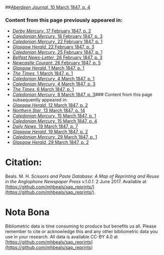 ##[*Aberdeen Journal*, 10 March 1847, p. 4](https://mhbeals.github.io/sap_html/Aberdeen-Journal/Aberdeen-Journal-10-March-1847-p-4)

### Content from this page previously appeared in:
+ [*Derby Mercury*, 17 February 1847, p. 2](https://mhbeals.github.io/sap_html/Derby-Mercury/Derby-Mercury-17-February-1847-p-2)
+ [*Caledonian Mercury*, 18 February 1847, p. 3](https://mhbeals.github.io/sap_html/Caledonian-Mercury/Caledonian-Mercury-18-February-1847-p-3)
+ [*Caledonian Mercury*, 22 February 1847, p. 1](https://mhbeals.github.io/sap_html/Caledonian-Mercury/Caledonian-Mercury-22-February-1847-p-1)
+ [*Glasgow Herald*, 22 February 1847, p. 3](https://mhbeals.github.io/sap_html/Glasgow-Herald/Glasgow-Herald-22-February-1847-p-3)
+ [*Caledonian Mercury*, 25 February 1847, p. 1](https://mhbeals.github.io/sap_html/Caledonian-Mercury/Caledonian-Mercury-25-February-1847-p-1)
+ [*Belfast News-Letter*, 26 February 1847, p. 3](https://mhbeals.github.io/sap_html/Belfast-News-Letter/Belfast-News-Letter-26-February-1847-p-3)
+ [*Newcastle Courant*, 26 February 1847, p. 5](https://mhbeals.github.io/sap_html/Newcastle-Courant/Newcastle-Courant-26-February-1847-p-5)
+ [*Glasgow Herald*, 1 March 1847, p. 1](https://mhbeals.github.io/sap_html/Glasgow-Herald/Glasgow-Herald-1-March-1847-p-1)
+ [*The Times*, 1 March 1847, p. 1](https://mhbeals.github.io/sap_html/The-Times/The-Times-1-March-1847-p-1)
+ [*Caledonian Mercury*, 4 March 1847, p. 1](https://mhbeals.github.io/sap_html/Caledonian-Mercury/Caledonian-Mercury-4-March-1847-p-1)
+ [*Caledonian Mercury*, 4 March 1847, p. 3](https://mhbeals.github.io/sap_html/Caledonian-Mercury/Caledonian-Mercury-4-March-1847-p-3)
+ [*The Times*, 6 March 1847, p. 1](https://mhbeals.github.io/sap_html/The-Times/The-Times-6-March-1847-p-1)
+ [*Caledonian Mercury*, 8 March 1847, p. 3](https://mhbeals.github.io/sap_html/Caledonian-Mercury/Caledonian-Mercury-8-March-1847-p-3)### Content from this page subsequently appeared in:
+ [*Glasgow Herald*, 12 March 1847, p. 2](https://mhbeals.github.io/sap_html/Glasgow-Herald/Glasgow-Herald-12-March-1847-p-2)
+ [*Northern Star*, 13 March 1847, p. 14](https://mhbeals.github.io/sap_html/Northern-Star/Northern-Star-13-March-1847-p-14)
+ [*Caledonian Mercury*, 15 March 1847, p. 1](https://mhbeals.github.io/sap_html/Caledonian-Mercury/Caledonian-Mercury-15-March-1847-p-1)
+ [*Caledonian Mercury*, 15 March 1847, p. 4](https://mhbeals.github.io/sap_html/Caledonian-Mercury/Caledonian-Mercury-15-March-1847-p-4)
+ [*Daily News*, 19 March 1847, p. 7](https://mhbeals.github.io/sap_html/Daily-News/Daily-News-19-March-1847-p-7)
+ [*Glasgow Herald*, 19 March 1847, p. 2](https://mhbeals.github.io/sap_html/Glasgow-Herald/Glasgow-Herald-19-March-1847-p-2)
+ [*Caledonian Mercury*, 29 March 1847, p. 1](https://mhbeals.github.io/sap_html/Caledonian-Mercury/Caledonian-Mercury-29-March-1847-p-1)
+ [*Glasgow Herald*, 29 March 1847, p. 2](https://mhbeals.github.io/sap_html/Glasgow-Herald/Glasgow-Herald-29-March-1847-p-2)
                    
# Citation: 

Beals. M. H. *Scissors and Paste Database: A Map of Reprinting and Reuse in the Anglophone Newspaper Press v.1.0.1.* 2 June 2017. Available at [https://github.com/mhbeals/sap_reprints/](https://github.com/mhbeals/sap_reprints/). 
                    
# Nota Bona

Bibliometric data is time consuming to produce but benefits us all. Please remember to cite or acknowledge this and any other bibliometric data you use in your research. All data is available CC-BY 4.0 at [https://github.com/mhbeals/sap_reprints](https://github.com/mhbeals/sap_reprints)